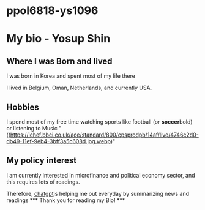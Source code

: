 # ppol6818-ys1096
# My bio - Yosup Shin #
## Where I was Born and lived ##
I was born in Korea and spent most of my life there

I lived in Belgium, Oman, Netherlands, and currently USA.

## Hobbies ##
I spend most of my free time watching sports like football (or **soccer**bold) or listening to Music
"((https://ichef.bbci.co.uk/ace/standard/800/cpsprodpb/14af/live/4746c2d0-db49-11ef-9eb4-3bff3a5c608d.jpg.webp)"


## My policy interest ##
I am currently interested in microfinance and political economy sector, and this requires lots of readings.

Therefore, [chatgpt](https://chatgpt.com)is helping me out everyday by summarizing news and readings
*** Thank you for reading my Bio! ***
